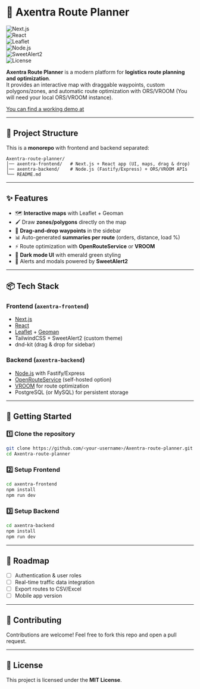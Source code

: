 # 🚚 Axentra Route Planner  

![Next.js](https://img.shields.io/badge/Next.js-000000?logo=nextdotjs&logoColor=white)  
![React](https://img.shields.io/badge/React-20232A?logo=react&logoColor=61DAFB)  
![Leaflet](https://img.shields.io/badge/Leaflet-199900?logo=leaflet&logoColor=white)  
![Node.js](https://img.shields.io/badge/Node.js-43853D?logo=node.js&logoColor=white)  
![SweetAlert2](https://img.shields.io/badge/SweetAlert2-000000?logo=sweetalert2&logoColor=F36)  
![License](https://img.shields.io/badge/license-MIT-green)  

**Axentra Route Planner** is a modern platform for **logistics route planning and optimization**.  
It provides an interactive map with draggable waypoints, custom polygons/zones, and automatic route optimization with ORS/VROOM (You will need your local ORS/VROOM instance).  

[You can find a working demo at](https://axentra.dev/dashboard)

---

## 📂 Project Structure  

This is a **monorepo** with frontend and backend separated:  

```
Axentra-route-planner/
│── axentra-frontend/   # Next.js + React app (UI, maps, drag & drop)
│── axentra-backend/    # Node.js (Fastify/Express) + ORS/VROOM APIs
└── README.md
```

---

## ✨ Features  

- 🗺️ **Interactive maps** with Leaflet + Geoman  
- 🖌️ Draw **zones/polygons** directly on the map  
- 📍 **Drag-and-drop waypoints** in the sidebar  
- 📊 Auto-generated **summaries per route** (orders, distance, load %)  
- ⚡ Route optimization with **OpenRouteService** or **VROOM**  
- 🎨 **Dark mode UI** with emerald green styling  
- 🔔 Alerts and modals powered by **SweetAlert2**  

---

## 📦 Tech Stack  

### Frontend (`axentra-frontend`)  
- [Next.js](https://nextjs.org/)  
- [React](https://react.dev/)  
- [Leaflet](https://leafletjs.com/) + [Geoman](https://github.com/geoman-io/leaflet-geoman)  
- TailwindCSS + SweetAlert2 (custom theme)  
- dnd-kit (drag & drop for sidebar)  

### Backend (`axentra-backend`)  
- [Node.js](https://nodejs.org/) with Fastify/Express  
- [OpenRouteService](https://openrouteservice.org/) (self-hosted option)  
- [VROOM](https://github.com/VROOM-Project/vroom) for route optimization  
- PostgreSQL (or MySQL) for persistent storage  

---

## 🚀 Getting Started  

### 1️⃣ Clone the repository  
```bash
git clone https://github.com/<your-username>/Axentra-route-planner.git
cd Axentra-route-planner
```

### 2️⃣ Setup Frontend  
```bash
cd axentra-frontend
npm install
npm run dev
```

### 3️⃣ Setup Backend  
```bash
cd axentra-backend
npm install
npm run dev
```

---

## 📌 Roadmap  

- [ ] Authentication & user roles  
- [ ] Real-time traffic data integration  
- [ ] Export routes to CSV/Excel  
- [ ] Mobile app version  

---

## 🤝 Contributing  

Contributions are welcome! Feel free to fork this repo and open a pull request.  

---

## 📜 License  

This project is licensed under the **MIT License**.  

